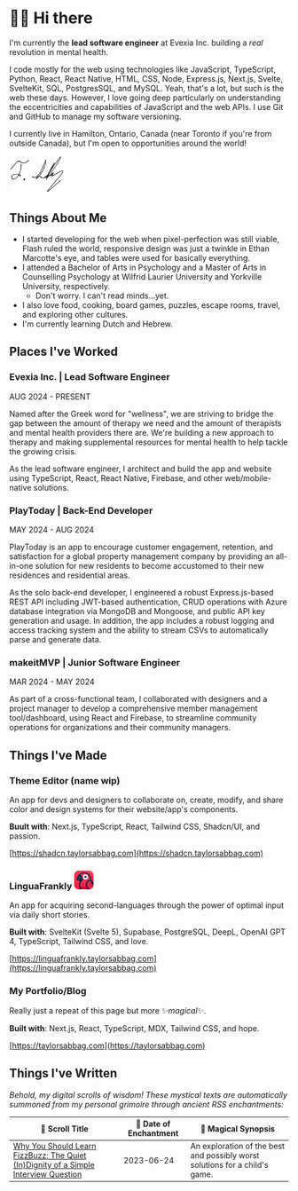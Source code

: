 # 👋🏼 Hi there

I'm currently the **lead software engineer** at Evexia Inc. building a *real* revolution in mental health.

I code mostly for the web using technologies like JavaScript, TypeScript, Python, React, React Native, HTML, CSS, Node, Express.js, Next.js, Svelte, SvelteKit, SQL, PostgresSQL, and MySQL. Yeah, that's a lot, but such is the web these days. However, I love going deep particularly on understanding the eccentricities and capabilities of JavaScript and the web APIs. I use Git and GitHub to manage my software versioning.

I currently live in Hamilton, Ontario, Canada (near Toronto if you're from outside Canada), but I'm open to opportunities around the world!

<img src="assets/signature.png" width="100" />

## Things About Me

- I started developing for the web when pixel-perfection was still viable, Flash ruled the world, responsive design was just a twinkle in Ethan Marcotte's eye, and tables were used for basically everything.
- I attended a Bachelor of Arts in Psychology and a Master of Arts in Counselling Psychology at Wilfrid Laurier University and Yorkville University, respectively.
  - Don't worry. I can't read minds...yet.
- I also love food, cooking, board games, puzzles, escape rooms, travel, and exploring other cultures.
- I'm currently learning Dutch and Hebrew.

## Places I've Worked

### Evexia Inc. | Lead Software Engineer

AUG 2024 - PRESENT

Named after the Greek word for "wellness", we are striving to bridge the gap between the amount of therapy we need and the amount of therapists and mental health providers there are. We're building a new approach to therapy and making supplemental resources for mental health to help tackle the growing crisis.

As the lead software engineer, I architect and build the app and website using TypeScript, React, React Native, Firebase, and other web/mobile-native solutions.

### PlayToday | Back-End Developer

MAY 2024 - AUG 2024

PlayToday is an app to encourage customer engagement, retention, and satisfaction for a global property management company by providing an all-in-one solution for new residents to become accustomed to their new residences and residential areas.

As the solo back-end developer, I engineered a robust Express.js-based REST API including JWT-based authentication, CRUD operations with Azure database integration via MongoDB and Mongoose, and public API key generation and usage. In addition, the app includes a robust logging and access tracking system and the ability to stream CSVs to automatically parse and generate data.

### makeitMVP | Junior Software Engineer

MAR 2024 - MAY 2024

As part of a cross-functional team, I collaborated with designers and a project manager to develop a comprehensive member management tool/dashboard, using React and Firebase, to streamline community operations for organizations and their community managers.

## Things I've Made

### Theme Editor (name wip)

An app for devs and designers to collaborate on, create, modify, and share color and design systems for their website/app's components.

**Buult with**: Next.js, TypeScript, React, Tailwind CSS, Shadcn/UI, and passion.

[https://shadcn.taylorsabbag.com](https://shadcn.taylorsabbag.com)

### LinguaFrankly <img alt="LinguaFrankly icon: a parrot." src="assets/app_icon.png" width="35" />

An app for acquiring second-languages through the power of optimal input via daily short stories.

**Built with**: SvelteKit (Svelte 5), Supabase, PostgreSQL, DeepL, OpenAI GPT 4, TypeScript, Tailwind CSS, and love.

[https://linguafrankly.taylorsabbag.com](https://linguafrankly.taylorsabbag.com)

### My Portfolio/Blog

Really just a repeat of this page but more ✨*magical*✨.

**Built with**: Next.js, React, TypeScript, MDX, Tailwind CSS, and hope.

[https://taylorsabbag.com](https://taylorsabbag.com)

## Things I've Written

*Behold, my digital scrolls of wisdom! These mystical texts are automatically summoned from my personal grimoire through ancient RSS enchantments:*

| 📜 Scroll Title | 🌟 Date of Enchantment | 🔮 Magical Synopsis |
|-----------------|----------------------|-------------------|
| [Why You Should Learn FizzBuzz: The Quiet (In)Dignity of a Simple Interview Question](https://taylorsabbag.dev/blog/fizzbuzz) | 2023-06-24 | An exploration of the best and possibly worst solutions for a child's game. |

